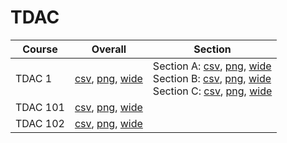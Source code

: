 # TDAC

| Course | Overall | Section |
| ------ | ------- | ------- |
| TDAC 1 | [csv](https://github.com/UCSD-Historical-Enrollment-Data/2024Summer1/blob/main/overall/TDAC%201.csv), [png](https://raw.githubusercontent.com/UCSD-Historical-Enrollment-Data/2024Summer1/main/plot_overall/TDAC%201.png), [wide](https://raw.githubusercontent.com/UCSD-Historical-Enrollment-Data/2024Summer1/main/plot_overall_wide/TDAC%201.png) | Section A: [csv](https://github.com/UCSD-Historical-Enrollment-Data/2024Summer1/blob/main/section/TDAC%201_A.csv), [png](https://raw.githubusercontent.com/UCSD-Historical-Enrollment-Data/2024Summer1/main/plot_section/TDAC%201_A.png), [wide](https://raw.githubusercontent.com/UCSD-Historical-Enrollment-Data/2024Summer1/main/plot_section_wide/TDAC%201_A.png)<br>Section B: [csv](https://github.com/UCSD-Historical-Enrollment-Data/2024Summer1/blob/main/section/TDAC%201_B.csv), [png](https://raw.githubusercontent.com/UCSD-Historical-Enrollment-Data/2024Summer1/main/plot_section/TDAC%201_B.png), [wide](https://raw.githubusercontent.com/UCSD-Historical-Enrollment-Data/2024Summer1/main/plot_section_wide/TDAC%201_B.png)<br>Section C: [csv](https://github.com/UCSD-Historical-Enrollment-Data/2024Summer1/blob/main/section/TDAC%201_C.csv), [png](https://raw.githubusercontent.com/UCSD-Historical-Enrollment-Data/2024Summer1/main/plot_section/TDAC%201_C.png), [wide](https://raw.githubusercontent.com/UCSD-Historical-Enrollment-Data/2024Summer1/main/plot_section_wide/TDAC%201_C.png) |
| TDAC 101 | [csv](https://github.com/UCSD-Historical-Enrollment-Data/2024Summer1/blob/main/overall/TDAC%20101.csv), [png](https://raw.githubusercontent.com/UCSD-Historical-Enrollment-Data/2024Summer1/main/plot_overall/TDAC%20101.png), [wide](https://raw.githubusercontent.com/UCSD-Historical-Enrollment-Data/2024Summer1/main/plot_overall_wide/TDAC%20101.png) |  |
| TDAC 102 | [csv](https://github.com/UCSD-Historical-Enrollment-Data/2024Summer1/blob/main/overall/TDAC%20102.csv), [png](https://raw.githubusercontent.com/UCSD-Historical-Enrollment-Data/2024Summer1/main/plot_overall/TDAC%20102.png), [wide](https://raw.githubusercontent.com/UCSD-Historical-Enrollment-Data/2024Summer1/main/plot_overall_wide/TDAC%20102.png) |  |
